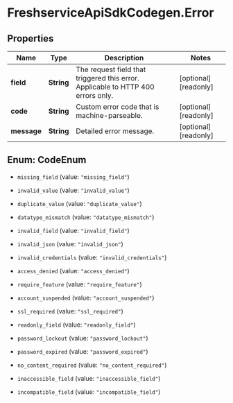 # FreshserviceApiSdkCodegen.Error

## Properties

| Name        | Type       | Description                                                                      | Notes                 |
| ----------- | ---------- | -------------------------------------------------------------------------------- | --------------------- |
| **field**   | **String** | The request field that triggered this error. Applicable to HTTP 400 errors only. | [optional] [readonly] |
| **code**    | **String** | Custom error code that is machine-parseable.                                     | [optional] [readonly] |
| **message** | **String** | Detailed error message.                                                          | [optional] [readonly] |

## Enum: CodeEnum

- `missing_field` (value: `"missing_field"`)

- `invalid_value` (value: `"invalid_value"`)

- `duplicate_value` (value: `"duplicate_value"`)

- `datatype_mismatch` (value: `"datatype_mismatch"`)

- `invalid_field` (value: `"invalid_field"`)

- `invalid_json` (value: `"invalid_json"`)

- `invalid_credentials` (value: `"invalid_credentials"`)

- `access_denied` (value: `"access_denied"`)

- `require_feature` (value: `"require_feature"`)

- `account_suspended` (value: `"account_suspended"`)

- `ssl_required` (value: `"ssl_required"`)

- `readonly_field` (value: `"readonly_field"`)

- `password_lockout` (value: `"password_lockout"`)

- `password_expired` (value: `"password_expired"`)

- `no_content_required` (value: `"no_content_required"`)

- `inaccessible_field` (value: `"inaccessible_field"`)

- `incompatible_field` (value: `"incompatible_field"`)
